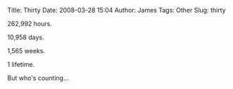 Title: Thirty
Date: 2008-03-28 15:04
Author: James
Tags: Other
Slug: thirty

262,992 hours.

10,958 days.

1,565 weeks.

1 lifetime.

But who's counting...
